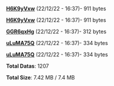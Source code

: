 [**H6K9yVxw**](/data/H6K9yVxw.txt) (22/12/22 - 16:37)- 911 bytes

[**H6K9yVxw**](/data/H6K9yVxw.txt) (22/12/22 - 16:37)- 911 bytes

[**GGR6qxHg**](/data/GGR6qxHg.txt) (22/12/22 - 16:37)- 312 bytes

[**uLuMA75Q**](/data/uLuMA75Q.txt) (22/12/22 - 16:37)- 334 bytes

[**uLuMA75Q**](/data/uLuMA75Q.txt) (22/12/22 - 16:37)- 334 bytes

**Total Datas**: 1207

**Total Size**: 7.42 MB / 7.4 MB